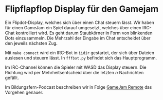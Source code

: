 Flipflapflop Display für den Gamejam
====================================

Ein Flipdot-Display, welches sich über einen Chat steuern lässt.
Wir haben für einen GameJam ein Spiel darauf umgesetzt, welches über
einen IRC-Chat kontrolliert wird. Es geht darum Staubkörner in Form
von blinkenden Dots einzusammeln. Die Mehrzahl der Eingabe im Chat
entscheidet über den jeweils nächsten Zug. 

Mit `make connect` wird ein IRC-Bot in `iidir` gestartet,
der sich über Dateien auslesen und steuern lässt.
In `fffbot.py` befindet sich das Hauptprogramm.

Im IRC-Channel können die Spieler mit WASD das Display steuern.
Die Richtung wird per Mehrheitsentscheid über die letzten
*n* Nachrichten gefällt.

Im Bildungsfern-Podcast beschreiben wir in Folge
[GameJam Remote](https://bildungsfern-podcast.de/bf36-gamejam-remote-mit-reinhard/)
das Vorgehen genauer.
